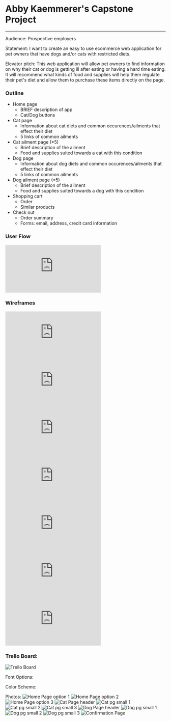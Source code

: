 # Abby Kaemmerer's Capstone Project
----------------------------------

Audience: Prospective employers

Statement: I want to create an easy to use ecommerce web application for pet owners that have dogs and/or cats with restricted diets.

Elevator pitch: This web application will allow pet owners to find information on why their cat or dog is getting ill after eating or having a hard time eating. It will recommend what kinds of food and supplies will help them regulate their pet's diet and allow them to purchase these items directly on the page.

### Outline
* Home page
    * BRIEF description of app
    * Cat/Dog buttons
* Cat page
    * Information about cat diets and common occurences/ailments that effect their diet
    * 5 links of common ailments
* Cat ailment page (*5)
    * Brief description of the ailment
    * Food and supplies suited towards a cat with this condition
* Dog page
    * Information about dog diets and common occurences/ailments that effect their diet
    * 5 links of common ailments
* Dog ailment page (*5)
    * Brief description of the ailment
    * Food and supplies suited towards a dog with this condition
* Shopping cart
    * Order
    * Similar products
* Check out
    * Order summary
    * Forms: email, address, credit card information

### User Flow
![User Flow](https://github.com/abbykaemmerer/capstone/blob/master/docs/UserFlow.capstone.pdf)
### Wireframes
![Home Page](https://github.com/abbykaemmerer/capstone/blob/master/docs/Title.capstone.pdf)
![Cat Page](https://github.com/abbykaemmerer/capstone/blob/master/docs/CatPage.capstone.pdf)
![Cat Ail](https://github.com/abbykaemmerer/capstone/blob/master/docs/CatAil.capstone.pdf)
![Dog Page](https://github.com/abbykaemmerer/capstone/blob/master/docs/DogPage.capstone.pdf)
![Dog Ail](https://github.com/abbykaemmerer/capstone/blob/master/docs/DogAil.capstone.pdf)
![Cart](https://github.com/abbykaemmerer/capstone/blob/master/docs/Cart.capstone.pdf)
![Check Out](https://github.com/abbykaemmerer/capstone/blob/master/docs/CheckOut.capstone.pdf)

### Trello Board:
![Trello Board](https://trello.com/b/sXJ8lWDO/capstone)

Font Options:

Color Scheme:

Photos:
![Home Page option 1](https://github.com/abbykaemmerer/capstone/blob/master/docs/HomeOpt1.jpg)
![Home Page option 2](https://github.com/abbykaemmerer/capstone/blob/master/docs/HomeOpt2.jpg)
![Home Page option 3](https://github.com/abbykaemmerer/capstone/blob/master/docs/HomeOpt3.jpg)
![Cat Page header](https://github.com/abbykaemmerer/capstone/blob/master/docs/CatPageHeader.jpg)
![Cat pg small 1](https://github.com/abbykaemmerer/capstone/blob/master/docs/CatSmall1.jpg)
![Cat pg small 2](https://github.com/abbykaemmerer/capstone/blob/master/docs/CatSmall2.jpg)
![Cat pg small 3](https://github.com/abbykaemmerer/capstone/blob/master/docs/CatSmall3.jpg)
![Dog Page header](https://github.com/abbykaemmerer/capstone/blob/master/docs/DogHeadPg.jpg)
![Dog pg small 1](https://github.com/abbykaemmerer/capstone/blob/master/docs/DogSmall1.jpg)
![Dog pg small 2](https://github.com/abbykaemmerer/capstone/blob/master/docs/DogSmall2.jpg)
![Dog pg small 3](https://github.com/abbykaemmerer/capstone/blob/master/docs/CatSmall3.jpg)
![Confirmation Page](https://github.com/abbykaemmerer/capstone/blob/master/docs/ConfirmationPage.jpg)
